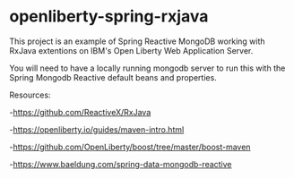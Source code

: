 # openliberty-spring-rxjava

This project is an example of Spring Reactive MongoDB working with RxJava extentions on IBM's Open Liberty Web Application Server.

You will need to have a locally running mongodb server to run this with the Spring Mongodb Reactive default beans and properties.


Resources:

-https://github.com/ReactiveX/RxJava

-https://openliberty.io/guides/maven-intro.html

-https://github.com/OpenLiberty/boost/tree/master/boost-maven

-https://www.baeldung.com/spring-data-mongodb-reactive
